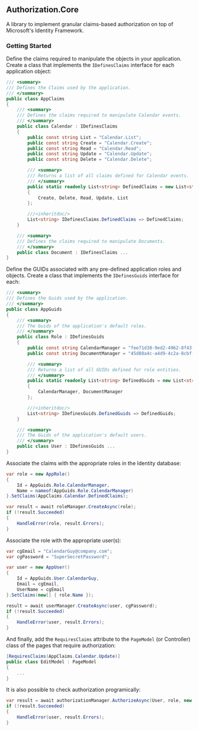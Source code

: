## Authorization.Core
A library to implement granular claims-based authorization on top of Microsoft's Identity Framework.

### Getting Started
Define the claims required to manipulate the objects in your application.
Create a class that implements the `IDefinesClaims` interface for each application object:
```c#
/// <summary>
/// Defines the Claims used by the application.
/// </summary>
public class AppClaims
{
    /// <summary>
    /// Defines the claims required to manipulate Calendar events.
    /// </summary>
    public class Calendar : IDefinesClaims
    {
        public const string List = "Calendar.List";
        public const string Create = "Calendar.Create";
        public const string Read = "Calendar.Read";
        public const string Update = "Calendar.Update";
        public const string Delete = "Calendar.Delete";

        /// <summary>
        /// Returns a list of all claims defined for Calendar events.
        /// </summary>
        public static readonly List<string> DefinedClaims = new List<string>
        {
            Create, Delete, Read, Update, List
        };

        ///<inheritdoc/>
        List<string> IDefinesClaims.DefinedClaims => DefinedClaims;
    }

    /// <summary>
    /// Defines the claims required to manipulate Documents.
    /// </summary>
    public class Document : IDefinesClaims ...
}
```

Define the GUIDs associated with any pre-defined application roles and objects.
Create a class that implements the `IDefinesGuids` interface for each:
```c#
/// <summary>
/// Defines the Guids used by the application.
/// </summary>
public class AppGuids
{
    /// <summary>
    /// The Guids of the application's default roles.
    /// </summary>
    public class Role : IDefinesGuids
    {
        public const string CalendarManager = "fee71d38-9ed2-4962-8f43-8cd48678c65e";
        public const string DocumentManager = "45d88a4c-a4d9-4c2a-8cbf-38c883ff6130";

        /// <summary>
        /// Returns a list of all GUIDs defined for role entities.
        /// </summary>
        public static readonly List<string> DefinedGuids = new List<string>
        {
            CalendarManager, DocumentManager
        };

        ///<inheritdoc/>
        List<string> IDefinesGuids.DefinedGuids => DefinedGuids;
    }

    /// <summary>
    /// The Guids of the application's default users.
    /// </summary>
    public class User : IDefinesGuids ...
}
```
Associate the claims with the appropriate roles in the Identity database:
```c#
var role = new AppRole()
{
    Id = AppGuids.Role.CalendarManager,
    Name = nameof(AppGuids.Role.CalendarManager)
}.SetClaims(AppClaims.Calendar.DefinedClaims);

var result = await roleManager.CreateAsync(role);
if (!result.Succeeded)
{
    HandleError(role, result.Errors);
}
```
Associate the role with the appropriate user(s):
```c#
var cgEmail = "CalendarGuy@company.com";
var cgPassword = "SuperSecretPassword";

var user = new AppUser()
{
    Id = AppGuids.User.CalendarGuy,
    Email = cgEmail,
    UserName = cgEmail
}.SetClaims(new[] { role.Name });

result = await userManager.CreateAsync(user, cgPassword);
if (!result.Succeeded)
{
    HandleError(user, result.Errors);
}
```
And finally, add the `RequiresClaims` attribute to the `PageModel` (or Controller) class of the pages that require authorization:
```c#
[RequiresClaims(AppClaims.Calendar.Update)]
public class EditModel : PageModel
{
    ...
}
```
It is also possible to check authorization programically:
```c#
var result = await authorizationManager.AuthorizeAsync(User, role, new AppClaimRequirement(AppClaims.Role.UpdateClaims));
if (!result.Succeeded)
{
    HandleError(user, result.Errors);
}
```